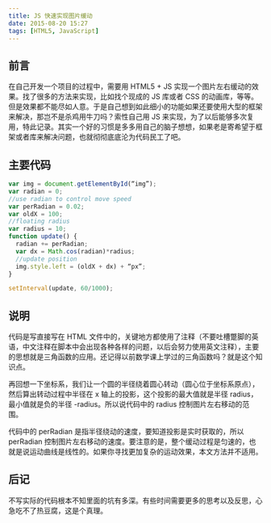 ```yaml
---
title: JS 快速实现图片缓动
date: 2015-08-20 15:27
tags: [HTML5, JavaScript]
---
```


## 前言
在自己开发一个项目的过程中，需要用 HTML5 + JS 实现一个图片左右缓动的效果。找了很多的方法来实现，比如找个现成的 JS 库或者 CSS 的动画库，等等。但是效果都不能尽如人意。于是自己想到如此细小的功能如果还要使用大型的框架来解决，那岂不是杀鸡用牛刀吗？索性自己用 JS 来实现，为了以后能够多次复用，特此记录。其实一个好的习惯是多多用自己的脑子想想，如果老是寄希望于框架或者库来解决问题，也就彻彻底底沦为代码民工了吧。


## 主要代码
```js
var img = document.getElementById(“img”);
var radian = 0;
//use radian to control move speed 
var perRadian = 0.02;
var oldX = 100;
//floating radius
var radius = 10;
function update() {
  radian += perRadian;
  var dx = Math.cos(radian)*radius;
  //update position
  img.style.left = (oldX + dx) + “px”;
}

setInterval(update, 60/1000);
```

## 说明
代码是写直接写在 HTML 文件中的，关键地方都使用了注释（不要吐槽蹩脚的英语，中文注释在脚本中会出现各种各样的问题，以后会努力使用英文注释），主要的思想就是三角函数的应用。还记得以前数学课上学过的三角函数吗？就是这个知识点。

再回想一下坐标系，我们让一个圆的半径绕着圆心转动（圆心位于坐标系原点），然后算出转动过程中半径在 x 轴上的投影，这个投影的最大值就是半径 radius，最小值就是负的半径 -radius。所以说代码中的 radius 控制图片左右移动的范围。

代码中的 perRadian 是指半径绕动的速度，要知道投影是实时获取的，所以 perRadian 控制图片左右移动的速度。要注意的是，整个缓动过程是匀速的，也就是说运动曲线是线性的。如果你寻找更加复杂的运动效果，本文方法并不适用。

## 后记
不写实际的代码根本不知里面的坑有多深。有些时间需要更多的思考以及反思，心急吃不了热豆腐，这是个真理。
